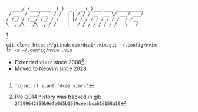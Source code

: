 ```
       __           _          _
  ____/ /________ _(_)  _   __(_)___ ___  __________
 / __  / ___/ __ `/ /  | | / / / __ `__ \/ ___/ ___/
/ /_/ / /__/ /_/ / /   | |/ / / / / / / / /  / /__
\__,_/\___/\__,_/_/    |___/_/_/ /_/ /_/_/   \___/

```

[^1]

```
git clone https://github.com/dcai/.vim.git ~/.config/nvim
ln -s ~/.config/nvim .vim
```

- Extended `vimrc` since 2008[^2].
- Moved to Neovim since 2023.

[^1]: `figlet -f slant 'dcai vimrc'`
[^2]: Pre-2014 history was tracked in git: `2f299642859b9efe0d5b1619ceeabcab16158a19`

